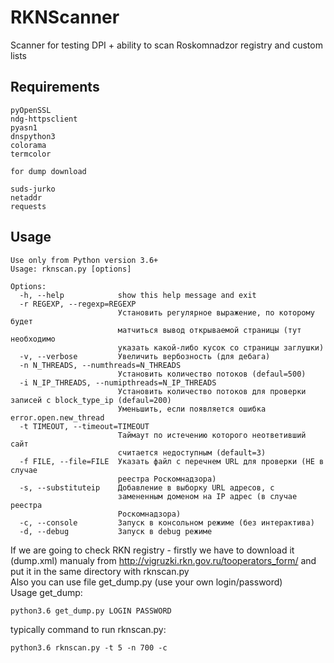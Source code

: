 # RKNScanner
Scanner for testing DPI + ability to scan Roskomnadzor registry and custom lists

## Requirements
```
pyOpenSSL 
ndg-httpsclient 
pyasn1 
dnspython3
colorama
termcolor

for dump download

suds-jurko
netaddr
requests
```

## Usage
```
Use only from Python version 3.6+
Usage: rknscan.py [options]

Options:
  -h, --help            show this help message and exit
  -r REGEXP, --regexp=REGEXP
                        Установить регулярное выражение, по которому будет
                        матчиться вывод открываемой страницы (тут необходимо
                        указать какой-либо кусок со страницы заглушки)
  -v, --verbose         Увеличить вербозность (для дебага)
  -n N_THREADS, --numthreads=N_THREADS
                        Установить количество потоков (defaul=500)
  -i N_IP_THREADS, --numipthreads=N_IP_THREADS
                        Установить количество потоков для проверки записей с block_type_ip (defaul=200)
                        Уменьшить, если появляется ошибка error.open.new_thread
  -t TIMEOUT, --timeout=TIMEOUT
                        Таймаут по истечению которого неответивший сайт
                        считается недоступным (default=3)
  -f FILE, --file=FILE  Указать файл с перечнем URL для проверки (НЕ в случае
                        реестра Роскомнадзора)
  -s, --substituteip    Добавление в выборку URL адресов, с
                        замененным доменом на IP адрес (в случае реестра
                        Роскомнадзора)
  -c, --console         Запуск в консольном режиме (без интерактива)
  -d, --debug           Запуск в debug режиме

```

If we are going to check RKN registry - firstly we have to download it (dump.xml) manualy from http://vigruzki.rkn.gov.ru/tooperators_form/ and put it in the same directory with rknscan.py  
Also you can use file get_dump.py (use your own login/password)  
Usage get_dump:
```
python3.6 get_dump.py LOGIN PASSWORD
```

typically command to run rknscan.py:

```
python3.6 rknscan.py -t 5 -n 700 -c
```
